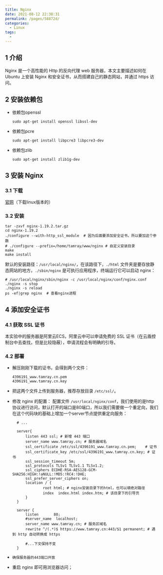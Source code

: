 ```yaml
---
title: Nginx
date: 2021-08-12 22:38:31
permalink: /pages/58872d/
categories: 
  - Linux
tags: 
  - 
---
```


## 1 介绍
Nginx 是一个高性能的 Http 的反向代理 web 服务器，本文主要描述如何在 Ubuntu 上安装 Nginx 和安全证书，从而搭建自己的静态网站，并通过 https 访问。

## 2 安装依赖包

- 依赖包openssl
  ```shell
  sudo apt-get install openssl libssl-dev
  ```

- 依赖包pcre
  ```shell
  sudo apt-get install libpcre3 libpcre3-dev
  ```

- 依赖包zlib
  ```shell
  sudo apt-get install zlib1g-dev
  ```

## 3 安装 Nginx
### 3.1 下载
[官网](http://nginx.org/en/download.html)（下载linux版本的）

### 3.2 安装

```shell
tar -zxvf nginx-1.19.2.tar.gz 
cd nginx-1.19.2
./configure --with-http_ssl_module  # 因为后面要添加安全证书，所以要加这个参数
# ./configure --prefix=/home/tamray/www/nginx # 自定义安装目录
make
make install
```
默认的安装路径：`/usr/local/nginx/`，在该路径下，`./html` 文件夹是要存放静态网站的地方，`./sbin/nginx` 是可执行应用程序，终端运行它可以启动 nginx：
```shell
# /usr/local/nginx/sbin/nginx -c /usr/local/nginx/conf/nginx.conf
./nginx -s stop
./nginx -s reload
ps -ef|grep nginx  # 查看nginx进程
```

## 4 添加安全证书
### 4.1 获取 SSL 证书
本实验中的服务器是阿里云ECS，阿里云中可以申请免费的 SSL 证书（在云盾控制台中去查找，但是比较隐蔽），申请流程会有明确的引导。

### 4.2 部署
- 解压刚刚下载的证书，会得到两个文件：
  ```shell
  4396191_www.tamray.cn.pem
  4396191_www.tamray.cn.key
  ```
- 把这两个文件上传到服务器，推荐存放目录 `/etc/ssl/`。

- 修改 nginx 的配置：
  配置文件 `/usr/local/nginx/conf`，我们使用的是http协议进行访问，默认打开的端口是80端口，所以我们需要做一个重定向，我们在这个代码块的基础上增加一个server节点提供重定向服务：
  ```shell
    # ...

    server{
        listen 443 ssl; # 新增 443 端口
        server_name www.tamray.cn; # 服务器域名
        ssl_certificate /etc/ssl/4396191_www.tamray.cn.pem;    # 证书
        ssl_certificate_key /etc/ssl/4396191_www.tamray.cn.key; # 证书
        ssl_session_timeout 5m;
        ssl_protocols TLSv1 TLSv1.1 TLSv1.2;
        ssl_ciphers ECDHE-RSA-AES128-GCM-SHA256:HIGH:!aNULL:!MD5:!RC4:!DHE;
        ssl_prefer_server_ciphers on;
        location / {
                root html; # nginx安装目录下的html，也可以填绝对路径
            	index  index.html index.htm; # 该目录下的引导页
        }
    }

    server {
        listen       80;
        #server_name  localhost;
	    server_name www.tamray.cn; # 服务区域名
        rewrite ^/(.*)$ https://www.tamray.cn:443/$1 permanent; # 遇到 http 自动转换成 https

        #...下文保持不变
    }
   ```

- `确保服务器的443端口开放`

- 重启 nginx 即可用浏览器访问；
